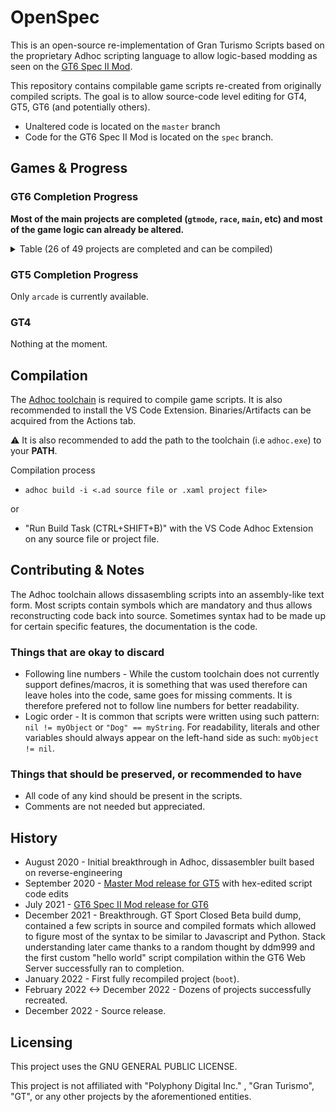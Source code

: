 
# OpenSpec
This is an open-source re-implementation of Gran Turismo Scripts based on the proprietary Adhoc scripting language to allow logic-based modding as seen on the [GT6 Spec II Mod](https://www.gtplanet.net/forum/threads/beta6-gt6-spec-ii-mod.399796/). 

This repository contains compilable game scripts re-created from originally compiled scripts. The goal is to allow source-code level editing for GT4, GT5, GT6 (and potentially others).

* Unaltered code is located on the `master` branch
* Code for the GT6 Spec II Mod is located on the `spec` branch.

## Games & Progress

### GT6 Completion Progress
**Most of the main projects are completed (`gtmode`, `race`, `main`, etc) and most of the game logic can already be altered.**

<details>
  <summary>Table (26 of 49 projects are completed and can be compiled)</summary>
  
  
|          Name          | Completed |                                     Purpose                                      | 
|------------------------|-----------|----------------------------------------------------------------------------------|
| main                   |    ✔️    | Initial Bootstrap & Utils before `boot`                                          |
| arcade                 |    ✔️    | Arcade Mode                                                                      |
| boot                   |    ✔️    | Boot Process handling (Game Start to main project i.e `gtmode` or `dev_runviewer`|
| config                 |    ✔️    | Game Save Nodes Creation                                                         |
| community              |    ✔️    | Community/Online Features Menu (Clubs, TimeLine, Bbs, etc)                       |
| cursor                 |    ✔️    | Cursor handling & Top Menu                                                       |
| datalogger             |    ❌     | Car Data Logger Menu                                                             |
| dev_design_work        |    ✔️    | UI Showcasing (1.00)                                                             |
| dev_runviewer          |    ✔️    | Developer Tools                                                                  |
| dev_sound              |    ✔️    | Sound Engineering Develop Tools                                                  |
| dev_test_sequence      |    ❌     | Unknown Dev Tools                                                                |
| develop                |    ✔️    | Cheat/QA Menu for `gtmode`                                                       |
| dialog                 |    ❌     | UI Components for Dialogs                                                        |
| event_setting          |    ❌     | Settings Menu for Editing Lobby Options                                          |
| garage                 |    ✔️    | Garage Manager                                                                   |
| gps_replay             |    ❌     | GPS Replay                                                                       |
| gtmode                 |    ✔️    | GT Mode. Everything before loading into an event/race.                           |
| gtauto                 |    ✔️    | GT Auto                                                                          |
| gttv                   |    ❌     | Stub Leftover from GT5                                                           |
| leavedemo              |    ✔️    | Idle demonstration project                                                       |
| manual                 |    ✔️    | Manual Menu & Credits                                                            |
| multimonitor           |    ✔️    | Multimonitor Handler Project                                                     |
| option                 |    ✔️    | Game Settings Menu                                                               |
| photo                  |    ✔️    | Photo Mode Handler                                                               |
| play_movie             |    ✔️    | Intro Movie Player Project                                                       |
| race                   |    ✔️    | Main Race Project & Base                                                         |
| race_arcade_style      |    ❌     | Sierra Time Rally game mode plugin                                               |
| race_course_edit       |    ❌     | Custom Track Test & Uploader game mode plugin                                    |
| race_drag              |    ❌     | Left-over Drag game mode plugin                                                  |
| race_drift             |    ❌     | Drift game mode plugin                                                           |
| race_freerun           |    ✔️    | Free-Run game mode plugin                                                        |
| race_license           |    ✔️    | License game mode plugin                                                         |
| race_mission           |    ✔️    | Mission game mode plugin                                                         |
| race_online_drift      |    ❌     | Seasonal Drift Event game mode plugin                                            |
| race_online_event      |    ❌     | Online Quickmatch Event game mode plugin                                         |
| race_online_room       |    ✔️    | Online Lobby game mode plugin                                                    |
| race_online_single     |    ❌     | Seasonal Event game mode plugin                                                  |
| race_online_timeattack |    ❌     | Seasonal Time Trial game mode plugin                                             |
| race_single            |    ❌     | Event game mode plugin                                                           |
| race_split             |    ❌     | Split-Screen game mode plugin                                                    |
| race_tutorial          |    ❌     | Tutorial game mode plugin                                                        |
| race_timeattack        |    ✔️    | Time Trial game mode plugin                                                      |
| ranking                |    ❌     | Rankings/Leaderboard Handler Project                                             |
| setting                |    ❌     | Car Parameters/Tuning Menu                                                       |
| ui_kit                 |    ✔️    | Generic UI Components Project                                                    |
| ui_kit_sub             |    ❌     | Unknown                                                                          |
| vision_gt              |    ❌     | Vision GT Menu                                                                   |
</details>

### GT5 Completion Progress
Only `arcade` is currently available.

### GT4
Nothing at the moment.

## Compilation

The [Adhoc toolchain](https://github.com/Nenkai/GTAdhocToolchain) is required to compile game scripts. It is also recommended to install the VS Code Extension. Binaries/Artifacts can be acquired from the Actions tab.

⚠️ It is also recommended to add the path to the toolchain (i.e `adhoc.exe`) to your **PATH**.

Compilation process
* `adhoc build -i <.ad source file or .xaml project file>`

or 
* "Run Build Task (CTRL+SHIFT+B)" with the VS Code Adhoc Extension on any source file or project file.

## Contributing & Notes

The Adhoc toolchain allows dissasembling scripts into an assembly-like text form. Most scripts contain symbols which are mandatory and thus allows reconstructing code back into source. Sometimes syntax had to be made up for certain specific features, the documentation is the code.

### Things that are okay to discard
* Following line numbers - While the custom toolchain does not currently support defines/macros, it is something that was used therefore can leave holes into the code, same goes for missing comments. It is therefore prefered not to follow line numbers for better readability.
* Logic order - It is common that scripts were written using such pattern: `nil != myObject` or `"Dog" == myString`. For readability, literals and other variables should always appear on the left-hand side as such: `myObject != nil`.

### Things that should be preserved, or recommended to have
* All code of any kind should be present in the scripts.
* Comments are not needed but appreciated.

## History
* August 2020 - Initial breakthrough in Adhoc, dissasembler built based on reverse-engineering
* September 2020 - [Master Mod release for GT5](https://www.gtplanet.net/forum/threads/1-8-0-gt5-master-mod.395844/) with hex-edited script code edits
* July 2021 - [GT6 Spec II Mod release for GT6](https://www.gtplanet.net/forum/threads/beta6-gt6-spec-ii-mod.399796/)
* December 2021 - Breakthrough. GT Sport Closed Beta build dump, contained a few scripts in source and compiled formats which allowed to figure most of the syntax to be similar to Javascript and Python. Stack understanding later came thanks to a random thought by ddm999 and the first custom "hello world" script compilation within the GT6 Web Server successfully ran to completion.
* January 2022 - First fully recompiled project (`boot`).
* February 2022 <-> December 2022 - Dozens of projects successfully recreated.
* December 2022 - Source release.

## Licensing
This project uses the GNU GENERAL PUBLIC LICENSE.

This project is not affiliated with "Polyphony Digital Inc." , "Gran Turismo", "GT", or any other projects by the aforementioned entities.
